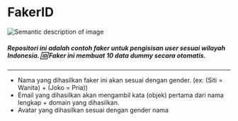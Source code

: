 # FakerID
![Semantic description of image](https://cdn.countryflags.com/thumbs/indonesia/flag-heart-3d-250.png "Image Title")
##### Repositori ini adalah contoh faker untuk pengisisan user sesuai wilayah Indonesia. :id: Faker ini membuat 10 data dummy secara otomatis.
----
* Nama yang dihasilkan faker ini akan sesuai dengan gender. (ex: (Siti = Wanita) + (Joko  = Pria))
* Email yang dihasilkan akan mengambil kata (objek) pertama dari nama lengkap + domain yang dihasilkan.
* Avatar yang dihasilkan sesuai dengan gender nama 
